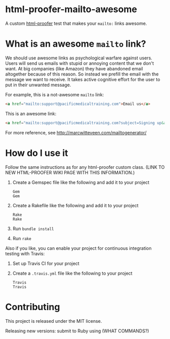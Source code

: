 # html-proofer-mailto-awesome
A custom [html-proofer](https://github.com/gjtorikian/html-proofer) test that makes your `mailto:` links awesome.

# What is an awesome `mailto` link?

We should use awesome links as psychological warfare against users. Users will send us emails with stupid or annoying content that we don't want. At big companies (like Amazon) they have abandoned email altogether because of this reason. So instead we prefill the email with the message we want to receive. It takes active cognitive effort for the user to put in their unwanted message.

For example, this is a not-awesome `mailto` link:

```html
<a href="mailto:support@pacificmedicaltraining.com">Email us</a>
```

This is an awesome link:

```html
<a href="mailto:support@pacificmedicaltraining.com?subject=Signing up&amp;body=Hello,\nI'd like to sign up for your course, can you please send me more information.">Email us</a>
```

For more reference, see http://marcwitteveen.com/mailtogenerator/

# How do I use it

Follow the same instructions as for any html-proofer custom class. (LINK TO NEW HTML-PROOFER WIKI PAGE WITH THIS INFORMATION.)

1. Create a Gemspec file like the following and add it to your project

       Gem
       Gem
       
2. Create a Rakefile like the following and add it to your project

       Rake
       Rake
       
3. Run `bundle install`

4. Run `rake`

Also if you like, you can enable your project for continuous integration testing with Travis:

1. Set up Travis CI for your project

2. Create a `.travis.yml` file like the following to your project

       Travis
       Travis
       
# Contributing

This project is released under the MIT license.

Releasing new versions: submit to Ruby using (WHAT COMMANDS?)
